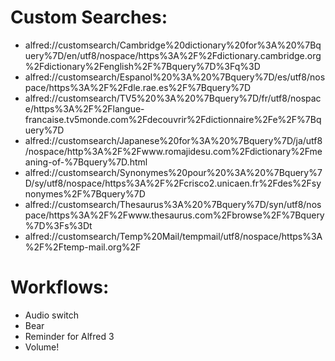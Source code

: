 # Custom Searches:

- alfred://customsearch/Cambridge%20dictionary%20for%3A%20%7Bquery%7D/en/utf8/nospace/https%3A%2F%2Fdictionary.cambridge.org%2Fdictionary%2Fenglish%2F%7Bquery%7D%3Fq%3D
- alfred://customsearch/Espanol%20%3A%20%7Bquery%7D/es/utf8/nospace/https%3A%2F%2Fdle.rae.es%2F%7Bquery%7D
- alfred://customsearch/TV5%20%3A%20%7Bquery%7D/fr/utf8/nospace/https%3A%2F%2Flangue-francaise.tv5monde.com%2Fdecouvrir%2Fdictionnaire%2Fe%2F%7Bquery%7D
- alfred://customsearch/Japanese%20for%3A%20%7Bquery%7D/ja/utf8/nospace/http%3A%2F%2Fwww.romajidesu.com%2Fdictionary%2Fmeaning-of-%7Bquery%7D.html
- alfred://customsearch/Synonymes%20pour%20%3A%20%7Bquery%7D/sy/utf8/nospace/https%3A%2F%2Fcrisco2.unicaen.fr%2Fdes%2Fsynonymes%2F%7Bquery%7D
- alfred://customsearch/Thesaurus%3A%20%7Bquery%7D/syn/utf8/nospace/https%3A%2F%2Fwww.thesaurus.com%2Fbrowse%2F%7Bquery%7D%3Fs%3Dt
- alfred://customsearch/Temp%20Mail/tempmail/utf8/nospace/https%3A%2F%2Ftemp-mail.org%2F

# Workflows:

- Audio switch
- Bear
- Reminder for Alfred 3
- Volume!
